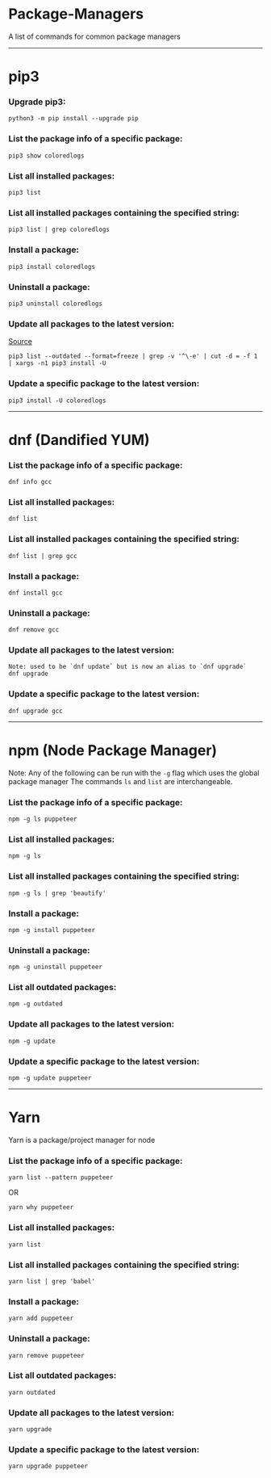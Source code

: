 # Package-Managers
A list of commands for common package managers

---
# pip3

### Upgrade pip3:
```
python3 -m pip install --upgrade pip
```

### List the package info of a specific package:
```
pip3 show coloredlogs
```

### List all installed packages:
```
pip3 list
```

### List all installed packages containing the specified string:
```
pip3 list | grep coloredlogs
```

### Install a package:
```
pip3 install coloredlogs
```

### Uninstall a package:
```
pip3 uninstall coloredlogs
```

### Update all packages to the latest version:
[Source](https://stackoverflow.com/a/3452888/7487335)
```
pip3 list --outdated --format=freeze | grep -v '^\-e' | cut -d = -f 1  | xargs -n1 pip3 install -U
```

### Update a specific package to the latest version:
```
pip3 install -U coloredlogs
```

---

# dnf (Dandified YUM)

### List the package info of a specific package:
```
dnf info gcc
```

### List all installed packages:
```
dnf list
```

### List all installed packages containing the specified string:
```
dnf list | grep gcc
```

### Install a package:
```
dnf install gcc
```

### Uninstall a package:
```
dnf remove gcc
```

### Update all packages to the latest version:
```
Note: used to be `dnf update` but is now an alias to `dnf upgrade`
dnf upgrade
```

### Update a specific package to the latest version:
```
dnf upgrade gcc
```

---

# npm (Node Package Manager)

Note: Any of the following can be run with the `-g` flag which uses the global package manager
The commands `ls` and `list` are interchangeable.

### List the package info of a specific package:
```
npm -g ls puppeteer
```

### List all installed packages:
```
npm -g ls
```

### List all installed packages containing the specified string:
```
npm -g ls | grep 'beautify'
```

### Install a package:
```
npm -g install puppeteer
```

### Uninstall a package:
```
npm -g uninstall puppeteer
```

### List all outdated packages:
```
npm -g outdated
```

### Update all packages to the latest version:
```
npm -g update
```

### Update a specific package to the latest version:
```
npm -g update puppeteer
```

---

# Yarn
Yarn is a package/project manager for node

### List the package info of a specific package:
```
yarn list --pattern puppeteer
```
OR
```
yarn why puppeteer
```

### List all installed packages:
```
yarn list
```

### List all installed packages containing the specified string:
```
yarn list | grep 'babel'
```

### Install a package:
```
yarn add puppeteer
```

### Uninstall a package:
```
yarn remove puppeteer
```

### List all outdated packages:
```
yarn outdated
```

### Update all packages to the latest version:
```
yarn upgrade
```

### Update a specific package to the latest version:
```
yarn upgrade puppeteer
```
